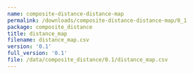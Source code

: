 ```yaml
---
name: composite-distance-distance-map
permalink: /downloads/composite-distance-distance-map/0_1
package: composite_distance
title: distance_map
filename: distance_map.csv
version: '0.1'
full_version: '0.1'
file: /data/composite_distance/0.1/distance_map.csv
---
```

